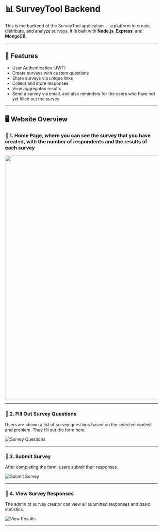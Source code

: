 # 📊 SurveyTool Backend

This is the backend of the SurveyTool application — a platform to create, distribute, and analyze surveys. It is built with **Node.js**, **Express**, and **MongoDB**.

---

## 🚀 Features

- User Authentication (JWT)
- Create surveys with custom questions
- Share surveys via unique links
- Collect and store responses
- View aggregated results
- Send a survey via email, and also reminders for the users who have not yet filled out the survey

---

## 🖥️ Website Overview

### 🔹 1. Home Page, where you can see the survey that you have created, with the number of respondents and the results of each survey

<img src="https://res.cloudinary.com/dw0o9z8vi/image/upload/v1750346377/SurveyTypes_lo2w2y.png" width="800px">

---

### 🔹 2. Fill Out Survey Questions

Users are shown a list of survey questions based on the selected contest and problem. They fill out the form here.

![Survey Questions](images/fill-survey.png)

---

### 🔹 3. Submit Survey

After completing the form, users submit their responses.

![Submit Survey](images/submit-survey.png)

---

### 🔹 4. View Survey Responses

The admin or survey creator can view all submitted responses and basic statistics.

![View Results](images/view-results.png)

---
